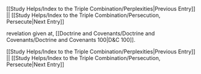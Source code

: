 [[Study Helps/Index to the Triple Combination/Perplexities|Previous Entry]]  ||  [[Study Helps/Index to the Triple Combination/Persecution, Persecute|Next Entry]]

 revelation given at, [[Doctrine and Covenants/Doctrine and Covenants/Doctrine and Covenants 100|D&C 100]].

[[Study Helps/Index to the Triple Combination/Perplexities|Previous Entry]]  ||  [[Study Helps/Index to the Triple Combination/Persecution, Persecute|Next Entry]]